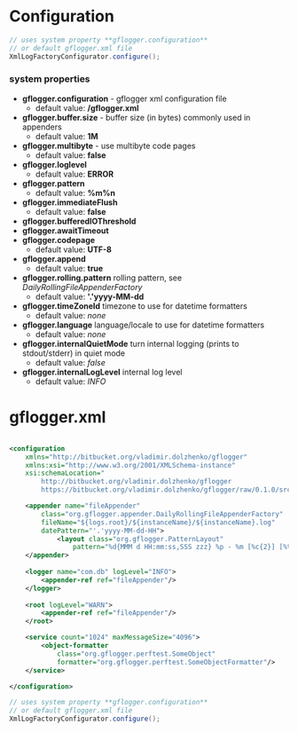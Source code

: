 # Configuration

```java
// uses system property **gflogger.configuration** 
// or default gflogger.xml file
XmlLogFactoryConfigurator.configure();
```

### system properties

* **gflogger.configuration** - gflogger xml configuration file
    * default value: **/gflogger.xml**
* **gflogger.buffer.size** - buffer size (in bytes) commonly used in appenders
    * default value: **1M**
* **gflogger.multibyte** - use multibyte code pages
    * default value: **false**
* **gflogger.loglevel**
    * default value: **ERROR**
* **gflogger.pattern**
    * default value: **%m%n**
* **gflogger.immediateFlush**
    * default value: **false**
* **gflogger.bufferedIOThreshold**
* **gflogger.awaitTimeout**
* **gflogger.codepage**
    * default value: **UTF-8**
* **gflogger.append**
    * default value: **true**
* **gflogger.rolling.pattern** rolling pattern, see _DailyRollingFileAppenderFactory_
    *  default value: **'.'yyyy-MM-dd**
* **gflogger.timeZoneId** timezone to use for datetime formatters 
    * default value: _none_
* **gflogger.language** language/locale to use for datetime formatters 
    * default value: _none_
* **gflogger.internalQuietMode** turn internal logging (prints to stdout/stderr) in quiet mode
    * default value: _false_
* **gflogger.internalLogLevel** internal log level
    * default value: _INFO_

# gflogger.xml 
```xml

<configuration 
    xmlns="http://bitbucket.org/vladimir.dolzhenko/gflogger"
    xmlns:xsi="http://www.w3.org/2001/XMLSchema-instance"
    xsi:schemaLocation="
        http://bitbucket.org/vladimir.dolzhenko/gflogger 
        https://bitbucket.org/vladimir.dolzhenko/gflogger/raw/0.1.0/src/gflogger.xsd">

    <appender name="fileAppender"
        class="org.gflogger.appender.DailyRollingFileAppenderFactory"
        fileName="${logs.root}/${instanceName}/${instanceName}.log"
        datePattern="'.'yyyy-MM-dd-HH">
            <layout class="org.gflogger.PatternLayout"
                pattern="%d{MMM d HH:mm:ss,SSS zzz} %p - %m [%c{2}] [%t]%n" timeZoneId="GMT"/>
    </appender>
    
    <logger name="com.db" logLevel="INFO">
        <appender-ref ref="fileAppender"/> 
    </logger>
    
    <root logLevel="WARN">
        <appender-ref ref="fileAppender"/> 
    </root>

    <service count="1024" maxMessageSize="4096">
        <object-formatter 
            class="org.gflogger.perftest.SomeObject"
            formatter="org.gflogger.perftest.SomeObjectFormatter"/>
    </service>

</configuration>
```

```java
// uses system property **gflogger.configuration** 
// or default gflogger.xml file
XmlLogFactoryConfigurator.configure();
```
